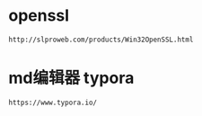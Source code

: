 # openssl
~~~
http://slproweb.com/products/Win32OpenSSL.html
~~~

# md编辑器 typora
~~~
https://www.typora.io/
~~~